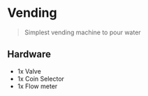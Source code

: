 # Vending

> Simplest vending machine to pour water

## Hardware

- 1x Valve
- 1x Coin Selector
- 1x Flow meter
